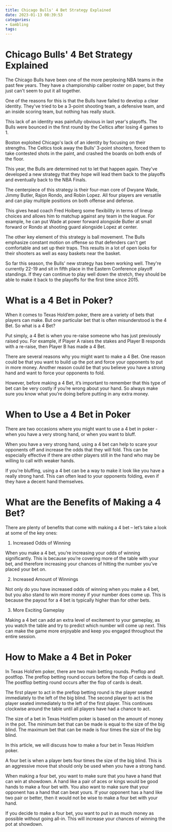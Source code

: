 ```yaml
---
title: Chicago Bulls' 4 Bet Strategy Explained
date: 2023-01-13 08:39:53
categories:
- Gambling
tags:
---
```



#  Chicago Bulls' 4 Bet Strategy Explained

The Chicago Bulls have been one of the more perplexing NBA teams in the past few years. They have a championship caliber roster on paper, but they just can't seem to put it all together.

One of the reasons for this is that the Bulls have failed to develop a clear identity. They've tried to be a 3-point shooting team, a defensive team, and an inside scoring team, but nothing has really stuck.

This lack of an identity was painfully obvious in last year's playoffs. The Bulls were bounced in the first round by the Celtics after losing 4 games to 1.

Boston exploited Chicago's lack of an identity by focusing on their strengths. The Celtics took away the Bulls' 3-point shooters, forced them to take contested shots in the paint, and crashed the boards on both ends of the floor.

This year, the Bulls are determined not to let that happen again. They've developed a new strategy that they hope will lead them back to the playoffs and eventually back to the NBA Finals.

The centerpiece of this strategy is their four-man core of Dwyane Wade, Jimmy Butler, Rajon Rondo, and Robin Lopez. All four players are versatile and can play multiple positions on both offense and defense.

This gives head coach Fred Hoiberg some flexibility in terms of lineup choices and allows him to matchup against any team in the league. For example, he can put Wade at power forward alongside Butler at small forward or Rondo at shooting guard alongside Lopez at center.

The other key element of this strategy is ball movement. The Bulls emphasize constant motion on offense so that defenders can't get comfortable and set up their traps. This results in a lot of open looks for their shooters as well as easy baskets near the basket.

So far this season, the Bulls' new strategy has been working well. They're currently 22-19 and sit in fifth place in the Eastern Conference playoff standings. If they can continue to play well down the stretch, they should be able to make it back to the playoffs for the first time since 2015.

#  What is a 4 Bet in Poker?

When it comes to Texas Hold’em poker, there are a variety of bets that players can make. But one particular bet that is often misunderstood is the 4 Bet. So what is a 4 Bet?

Put simply, a 4 Bet is when you re-raise someone who has just previously raised you. For example, if Player A raises the stakes and Player B responds with a re-raise, then Player B has made a 4 Bet.

There are several reasons why you might want to make a 4 Bet. One reason could be that you want to build up the pot and force your opponents to put in more money. Another reason could be that you believe you have a strong hand and want to force your opponents to fold.

However, before making a 4 Bet, it’s important to remember that this type of bet can be very costly if you’re wrong about your hand. So always make sure you know what you’re doing before putting in any extra money.

#  When to Use a 4 Bet in Poker

There are two occasions where you might want to use a 4 bet in poker - when you have a very strong hand, or when you want to bluff.

When you have a very strong hand, using a 4 bet can help to scare your opponents off and increase the odds that they will fold. This can be especially effective if there are other players still in the hand who may be willing to call with weaker hands.

If you're bluffing, using a 4 bet can be a way to make it look like you have a really strong hand. This can often lead to your opponents folding, even if they have a decent hand themselves.

#  What are the Benefits of Making a 4 Bet?

There are plenty of benefits that come with making a 4 bet – let’s take a look at some of the key ones:

1. Increased Odds of Winning

When you make a 4 bet, you’re increasing your odds of winning significantly. This is because you’re covering more of the table with your bet, and therefore increasing your chances of hitting the number you’ve placed your bet on.

2. Increased Amount of Winnings

Not only do you have increased odds of winning when you make a 4 bet, but you also stand to win more money if your number does come up. This is because the payout for a 4 bet is typically higher than for other bets.

3. More Exciting Gameplay

Making a 4 bet can add an extra level of excitement to your gameplay, as you watch the table and try to predict which number will come up next. This can make the game more enjoyable and keep you engaged throughout the entire session.

#  How to Make a 4 Bet in Poker

In Texas Hold’em poker, there are two main betting rounds. Preflop and postflop. The preflop betting round occurs before the flop of cards is dealt. The postflop betting round occurs after the flop of cards is dealt.

The first player to act in the preflop betting round is the player seated immediately to the left of the big blind. The second player to act is the player seated immediately to the left of the first player. This continues clockwise around the table until all players have had a chance to act.

The size of a bet in Texas Hold’em poker is based on the amount of money in the pot. The minimum bet that can be made is equal to the size of the big blind. The maximum bet that can be made is four times the size of the big blind.

In this article, we will discuss how to make a four bet in Texas Hold’em poker.

A four bet is when a player bets four times the size of the big blind. This is an aggressive move that should only be used when you have a strong hand.

When making a four bet, you want to make sure that you have a hand that can win at showdown. A hand like a pair of aces or kings would be good hands to make a four bet with. You also want to make sure that your opponent has a hand that can beat yours. If your opponent has a hand like two pair or better, then it would not be wise to make a four bet with your hand.

If you decide to make a four bet, you want to put in as much money as possible without going all-in. This will increase your chances of winning the pot at showdown.